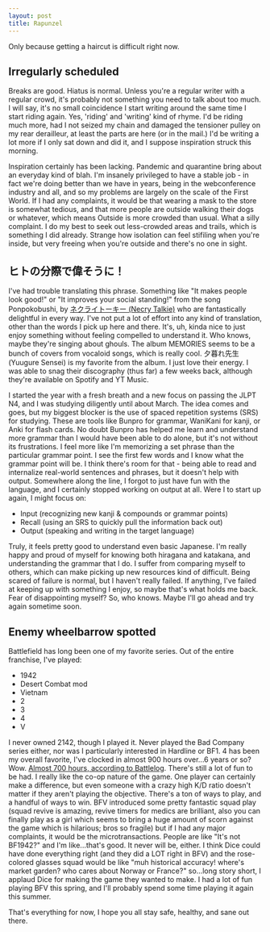 ```yaml
---
layout: post
title: Rapunzel
---
```


Only because getting a haircut is difficult right now.

Irregularly scheduled
---------------------

Breaks are good. Hiatus is normal. Unless you're a regular writer with a regular crowd, it's probably not something you need to talk about too much. I will say, it's no small coincidence I start writing around the same time I start riding again. Yes, 'riding' and 'writing' kind of rhyme. I'd be riding much more, had I not seized my chain and damaged the tensioner pulley on my rear derailleur, at least the parts are here (or in the mail.) I'd be writing a lot more if I only sat down and did it, and I suppose inspiration struck this morning.

Inspiration certainly has been lacking. Pandemic and quarantine bring about an everyday kind of blah. I'm insanely privileged to have a stable job - in fact we're doing better than we have in years, being in the webconference industry and all, and so my problems are largely on the scale of the First World. If I had any complaints, it would be that wearing a mask to the store is somewhat tedious, and that more people are outside walking their dogs or whatever, which means Outside is more crowded than usual. What a silly complaint. I do my best to seek out less-crowded areas and trails, which is something I did already. Strange how isolation can feel stifiling when you're inside, but very freeing when you're outside and there's no one in sight. 


ヒトの分際で偉そうに！
----------------------

I've had trouble translating this phrase. Something like "It makes people look good!" or "It improves your social standing!" from the song Ponpokobushi, by [ネクライトーキー (Necry Talkie)](https://www.youtube.com/channel/UCOvn_LNao_hjdY-A5d7RUKg) who are fantastically delightful in every way. I've not put a lot of effort into any kind of translation, other than the words I pick up here and there. It's, uh, kinda nice to just enjoy something without feeling compelled to understand it. Who knows, maybe they're singing about ghouls. The album MEMORIES seems to be a bunch of covers from vocaloid songs, which is really cool. 夕暮れ先生 (Yuugure Sensei) is my favorite from the album. I just love their energy. I was able to snag their discography (thus far) a few weeks back, although they're available on Spotify and YT Music.

I started the year with a fresh breath and a new focus on passing the JLPT N4, and I was studying diligently until about March. The idea comes and goes, but my biggest blocker is the use of spaced repetition systems (SRS) for studying. These are tools like Bunpro for grammar, WaniKani for kanji, or Anki for flash cards. No doubt Bunpro has helped me learn and understand more grammar than I would have been able to do alone, but it's not without its frustrations. I feel more like I'm memorizing a set phrase than the particular grammar point. I see the first few words and I know what the grammar point will be. I think there's room for that - being able to read and internalize real-world sentences and phrases, but it doesn't help with output. Somewhere along the line, I forgot to just have fun with the language, and I certainly stopped working on output at all. Were I to start up again, I might focus on:

- Input (recognizing new kanji & compounds or grammar points)
- Recall (using an SRS to quickly pull the information back out)
- Output (speaking and writing in the target language)

Truly, it feels pretty good to understand even basic Japanese. I'm really happy and proud of myself for knowing both hiragana and katakana, and understanding the grammar that I do. I suffer from comparing myself to others, which can make picking up new resources kind of difficult. Being scared of failure is normal, but I haven't really failed. If anything, I've failed at keeping up with something I enjoy, so maybe that's what holds me back. Fear of disappointing myself? So, who knows. Maybe I'll go ahead and try again sometime soon.

Enemy wheelbarrow spotted
-------------------------

Battlefield has long been one of my favorite series. Out of the entire franchise, I've played:

- 1942
- Desert Combat mod
- Vietnam
- 2
- 3
- 4
- V

I never owned 2142, though I played it. Never played the Bad Company series either, nor was I particularly interested in Hardline or BF1. 4 has been my overall favorite, I've clocked in almost 900 hours over...6 years or so? Wow. [Almost 700 hours, according to Battlelog](https://battlelog.battlefield.com/bf4/soldier/spinachbaby/stats/904614854/pc/). There's still a lot of fun to be had. I really like the co-op nature of the game. One player can certainly make a difference, but even someone with a crazy high K/D ratio doesn't matter if they aren't playing the objective. There's a ton of ways to play, and a handful of ways to win. BFV introduced some pretty fantastic squad play (squad revive is amazing, revive timers for medics are brilliant, also you can finally play as a girl which seems to bring a huge amount of scorn against the game which is hilarious; bros so fragile)  but if I had any major complaints, it would be the microtransactions. People are like "It's not BF1942?" and I'm like...that's good. It never will be, either. I think Dice could have done everything right (and they did a LOT right in BFV) and the rose-colored glasses squad would be like "muh historical accuracy! where's market garden? who cares about Norway or France?" so...long story short, I applaud Dice for making the game they wanted to make. I had a lot of fun playing BFV this spring, and I'll probably spend some time playing it again this summer.

That's everything for now, I hope you all stay safe, healthy, and sane out there.
